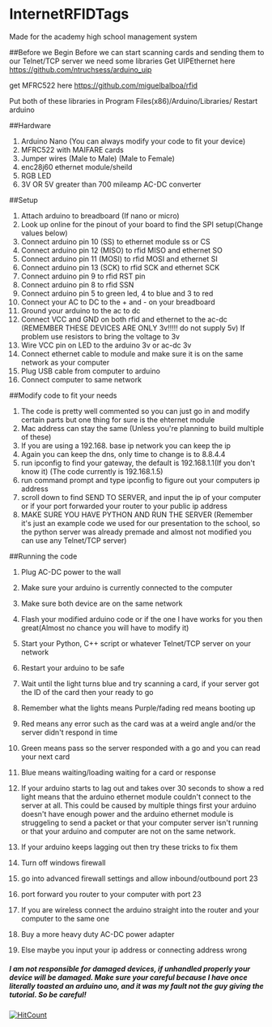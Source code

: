 # InternetRFIDTags
Made for the academy high school management system 


##Before we Begin
Before we can start scanning cards and sending them to our Telnet/TCP server we need some libraries 
Get UIPEthernet here https://github.com/ntruchsess/arduino_uip

get MFRC522 here https://github.com/miguelbalboa/rfid

Put both of these libraries in Program Files(x86)/Arduino/Libraries/
Restart arduino

##Hardware
1. Arduino Nano (You can always modify your code to fit your device)
2. MFRC522 with MAIFARE cards
3. Jumper wires (Male to Male) (Male to Female)
4. enc28j60 ethernet module/sheild
5. RGB LED
6. 3V OR 5V greater than 700 mileamp AC-DC converter

##Setup
1. Attach arduino to breadboard (If nano or micro)
2. Look up online for the pinout of your board to find the SPI setup(Change values below)
3. Connect arduino pin 10 (SS) to ethernet module ss or CS
4. Connect arduino pin 12 (MISO) to rfid MISO and ethernet SO
5. Connect arduino pin 11 (MOSI) to rfid MOSI and ethernet SI
6. Connect arduino pin 13 (SCK) to rfid SCK and ethernet SCK
7. Connect arduino pin 9 to rfid RST pin
8. Connect arduino pin 8 to rfid SSN
9. Connect arduino pin 5 to green led, 4 to blue and 3 to red
10. Connect your AC to DC to the + and - on your breadboard
11. Ground your arduino to the ac to dc
12. Connect VCC and GND on both rfid and ethernet to the ac-dc (REMEMBER THESE DEVICES ARE ONLY 3v!!!!! do not supply 5v) If problem use resistors to bring the voltage to 3v
13. Wire VCC pin on LED to the arduino 3v or ac-dc 3v
14. Connect ethernet cable to module and make sure it is on the same network as your computer
15. Plug USB cable from computer to arduino
16. Connect computer to same network

##Modify code to fit your needs
1. The code is pretty well commented so you can just go in and modify certain parts but one thing for sure is the ehternet module
2. Mac address can stay the same (Unless you're planning to build multiple of these)
3. If you are using a 192.168. base ip network you can keep the ip
4. Again you can keep the dns, only time to change is to 8.8.4.4
5. run ipconfig to find your gateway, the default is 192.168.1.1(If you don't know it) (The code currently is 192.168.1.5)
6. run command prompt and type ipconfig to figure out your computers ip address
7. scroll down to find SEND TO SERVER, and input the ip of your computer or if your port forwarded your router to your public ip address
8. MAKE SURE YOU HAVE PYTHON AND RUN THE SERVER (Remember it's just an example code we used for our presentation to the school, so the python server was already premade and almost not modified you can use any Telnet/TCP server)

##Running the code
1. Plug AC-DC power to the wall
2. Make sure your arduino is currently connected to the computer
3. Make sure both device are on the same network 
4. Flash your modified arduino code or if the one I have works for you then great(Almost no chance you will have to modify it)
5. Start your Python, C++ script or whatever Telnet/TCP server on your network
6. Restart your arduino to be safe
7. Wait until the light turns blue and try scanning a card, if your server got the ID of the card then your ready to go
8. Remember what the lights means Purple/fading red means booting up
9. Red means any error such as the card was at a weird angle and/or the server didn't respond in time
10. Green means pass so the server responded with a go and you can read your next card
11. Blue means waiting/loading waiting for a card or response
12. If your arduino starts to lag out and takes over 30 seconds to show a red light means that the arduino ethernet module couldn't connect to the server at all. This could be caused by multiple things first your arduino doesn't have enough power and the arduino ethernet module is struggeling to send a packet or that your computer server isn't running or that your arduino and computer are not on the same network.
13. If your arduino keeps lagging out then try these tricks to fix them


1. Turn off windows firewall
2. go into advanced firewall settings and allow inbound/outbound port 23
3. port forward you router to your computer with port 23
4. If you are wireless connect the arduino straight into the router and your computer to the same one
5. Buy a more heavy duty AC-DC power adapter
6. Else maybe you input your ip address or connecting address wrong




##### I am not responsible for damaged devices, if unhandled properly your device will be damaged. Make sure your careful because I have once literally toasted an arduino uno, and it was my fault not the guy giving the tutorial. So be careful!

[![HitCount](http://hits.dwyl.com/muratbekler/InternetRFIDTags.svg)](http://hits.dwyl.com/muratbekler/InternetRFIDTags)

